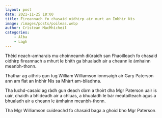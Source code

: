 ```yaml
---
layout: post
date: 2021-11-25 18:00
title: Fireannach fo chasaid oidhirp air murt an Inbhir Nis
image: /images/posts/poileas.webp
author: Crìstean MacMhìcheil
categories:
    - Alba
    - Lagh
---
```

Thèid neach-amharais mu choinneamh diùraidh san Fhaoilleach fo chasaid oidhirp fireannach a mhurt le bhith ga bhualadh air a cheann le àmhainn meanbh-thonn.

Thathar ag aithris gun tug William Williamson ionnsaigh air Gary Paterson ann am flat an Inbhir Nis sa Mhàrt am-bliadhna.

Tha luchd-casaid ag ràdh gun deach dòrn a thoirt dha Mgr Paterson uair is uair, chaidh a bhìdeadh air a chluas, a bhualadh le bàr meatailteach agus a bhualadh air a cheann le àmhainn meanbh-thonn.

Tha Mgr Williamson cuideachd fo chasaid baga a ghoid bho Mgr Paterson.
